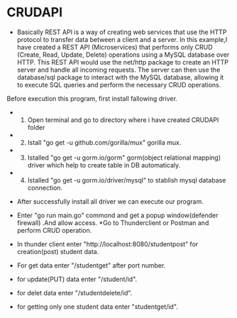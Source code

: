 # CRUDAPI
* Basically REST API is a way of creating web services that use the HTTP protocol to transfer data between a client and a server. In this example,I have created a REST API (Microservices) that performs only CRUD (Create, Read, Update, Delete) operations using a MySQL database over HTTP. This REST API would use the net/http package to create an HTTP server and handle all incoming requests. The server can then use the database/sql package to interact with the MySQL database, allowing it to execute SQL queries and perform the necessary CRUD operations.

Before execution this program, first install fallowing driver.
 *    1. Open terminal and go to directory where i have created CRUDAPI folder
 *    2. Istall "go get -u github.com/gorilla/mux" gorilla mux.
 *    3. Istalled "go get -u gorm.io/gorm" gorm(object relational mapping) driver which help to create table in DB automaticaly.
 *    4. Istalled "go get -u gorm.io/driver/mysql" to stablish mysql database connection.
* After successfully install all driver we can execute our program.
* Enter "go run main.go" commond and get a popup window(defender firewall) .And allow access.
*Go to Thunderclient or Postman and perform CRUD operation.


* In thunder client enter "http://localhost:8080/studentpost" for creation(post) student data.
* For get data enter "/studentget" after port number.
* for update(PUT) data enter "/student/id".
* for delet data enter "/studentdelete/id".
* for getting only one student data enter "studentget/id".
